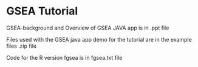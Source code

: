 # GSEA Tutorial

GSEA-background and Overview of GSEA JAVA app is in .ppt file

Files used with the GSEA java app demo for the tutorial are in the example files .zip file

Code for the R version fgsea is in fgsea.txt file
